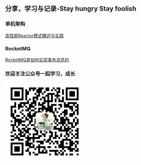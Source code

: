 ## 分享，学习与记录-Stay hungry Stay foolish

### 单机架构
 [高性能Reactor模式概述与实践](/单机架构/高性能Reactor模式概述与实践.md "高性能Reactor模式概述与实践")

### RocketMQ
 [RocketMQ是如何实现事务消息的](/RocketMQ/RocketMQ是如何实现事务消息的.md "RocketMQ是如何实现事务消息的")
 
### 欢迎关注公众号一起学习，成长
 ![开发大小事](zze.jpg)